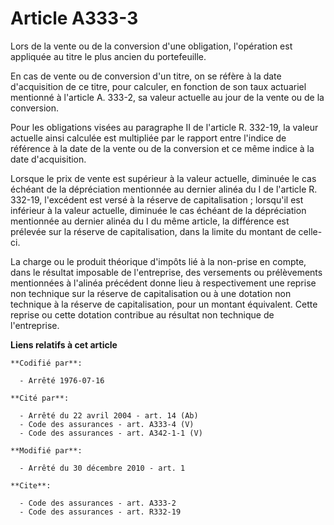 # Article A333-3

Lors de la vente ou de la conversion d'une obligation, l'opération est appliquée au titre le plus ancien du portefeuille. 

En cas de vente ou de conversion d'un titre, on se réfère à la date d'acquisition de ce titre, pour calculer, en fonction de
son taux actuariel mentionné à l'article A. 333-2, sa valeur actuelle au jour de la vente ou de la conversion. 

Pour les obligations visées au paragraphe II de l'article R. 332-19, la valeur actuelle ainsi calculée est multipliée par le
rapport entre l'indice de référence à la date de la vente ou de la conversion et ce même indice à la date d'acquisition. 

Lorsque le prix de vente est supérieur à la valeur actuelle, diminuée le cas échéant de la dépréciation mentionnée au dernier
alinéa du I de l'article R. 332-19, l'excédent est versé à la réserve de capitalisation ; lorsqu'il est inférieur à la valeur
actuelle, diminuée le cas échéant de la dépréciation mentionnée au dernier alinéa du I du même article, la différence est
prélevée sur la réserve de capitalisation, dans la limite du montant de celle-ci. 

La charge ou le produit théorique d'impôts lié à la non-prise en compte, dans le résultat imposable de l'entreprise, des
versements ou prélèvements mentionnées à l'alinéa précédent donne lieu à respectivement une reprise non technique sur la
réserve de capitalisation ou à une dotation non technique à la réserve de capitalisation, pour un montant équivalent. Cette
reprise ou cette dotation contribue au résultat non technique de l'entreprise.

**Liens relatifs à cet article**

	**Codifié par**:

	  - Arrêté 1976-07-16

	**Cité par**:

	  - Arrêté du 22 avril 2004 - art. 14 (Ab)
	  - Code des assurances - art. A333-4 (V)
	  - Code des assurances - art. A342-1-1 (V)

	**Modifié par**:

	  - Arrêté du 30 décembre 2010 - art. 1

	**Cite**:

	  - Code des assurances - art. A333-2
	  - Code des assurances - art. R332-19
